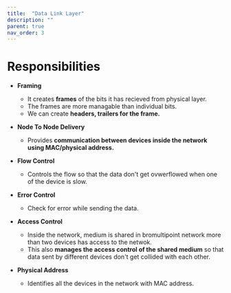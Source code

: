 ```yaml
---
title:  "Data Link Layer"
description: ""
parent: true
nav_order: 3
---
```


# Responsibilities

- **Framing**

    - It creates **frames** of the bits it has recieved from physical layer.
    - The frames are more managable than individual bits.
    - We can create **headers, trailers for the frame.**
    
- **Node To Node Delivery**
    
    - Provides **communication between devices inside the network using MAC/physical address.**
    
- **Flow Control**

    - Controls the flow so that the data don't get ovwerflowed when one of the device is slow. 

- **Error Control**

    - Check for error while sending the data. 

- **Access Control**
	
    - Inside the network, medium is shared in bromultipoint network more than two devices has access to the netwok.
    - This also **manages the access control of the shared medium** so that data sent by different devices don't get collided with each other. 

- **Physical Address**

    - Identifies all the devices in the network with MAC address.

